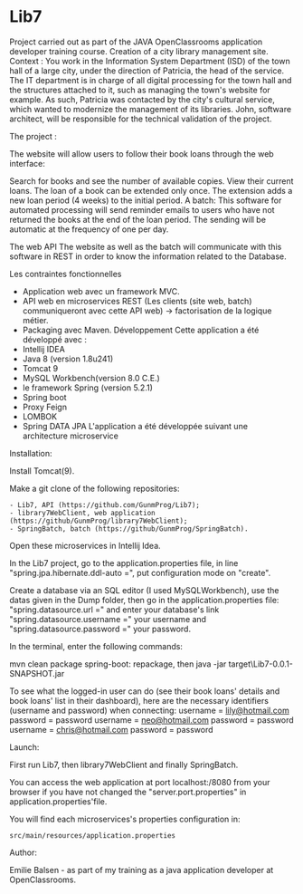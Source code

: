 # Lib7
Project carried out as part of the JAVA OpenClassrooms application developer training course.
Creation of a city library management site.
Context :
You work in the Information System Department (ISD) of the town hall of a large city, under the direction of Patricia, the head of the service. The IT department is in charge of all digital processing for the town hall and the structures attached to it, such as managing the town's website for example. As such, Patricia was contacted by the city's cultural service, which wanted to modernize the management of its libraries. John, software architect, will be responsible for the technical validation of the project.


The project :

The website will allow users to follow their book loans through the web interface:

Search for books and see the number of available copies.
View their current loans.
The loan of a book can be extended only once. The extension adds a new loan period (4 weeks) to the initial period.
A batch:
This software for automated processing will send reminder emails to users who have not returned the books at the end of the loan period. The sending will be automatic at the frequency of one per day.



The web API
The website as well as the batch will communicate with this software in REST in order to know the information related to the Database.

Les contraintes fonctionnelles
- Application web avec un framework MVC.
- API web en microservices REST (Les clients (site web, batch) communiqueront avec cette API web) 
	-> factorisation de la logique métier.
- Packaging avec Maven.
Développement
Cette application a été développé avec :
- Intellij IDEA
- Java 8 (version 1.8u241)
- Tomcat 9
- MySQL Workbench(version 8.0 C.E.)
- le framework Spring (version 5.2.1)
- Spring boot
- Proxy Feign
- LOMBOK
- Spring DATA JPA
L'application a été développée suivant une architecture microservice




Installation:

Install Tomcat(9).

Make a git clone of the following repositories:

	- Lib7, API (https://github.com/GunmProg/Lib7);
	- library7WebClient, web application (https://github/GunmProg/library7WebClient);
	- SpringBatch, batch (https://github/GunmProg/SpringBatch).
	
Open these microservices in Intellij Idea.


In the Lib7 project, go to the application.properties file, in line "spring.jpa.hibernate.ddl-auto =", put configuration mode on "create".

Create a database via an SQL editor (I used MySQLWorkbench), use the datas given in the Dump folder, then go in the application.properties file: "spring.datasource.url =" 
and enter your database's link "spring.datasource.username =" your username and "spring.datasource.password =" your password.

In the terminal, enter the following commands: 

 mvn clean package spring-boot: repackage, then java -jar target\Lib7-0.0.1-SNAPSHOT.jar
 
To see what the logged-in user can do (see their book loans' details and book loans' list in their dashboard), here are the necessary identifiers (username and password) when connecting:
username = lily@hotmail.com     password = password
username = neo@hotmail.com      password = password
username = chris@hotmail.com    password = password

Launch:

First run Lib7, then library7WebClient and finally SpringBatch.

You can access the web application at port localhost:/8080 from your browser if you have not changed the "server.port.properties" in application.properties'file.

You will find each microservices's properties configuration in:
 
	src/main/resources/application.properties
	

Author:

Emilie Balsen - as part of my training as a java application developer at OpenClassrooms.
